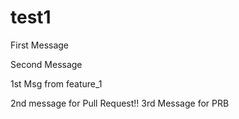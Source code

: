 # test1

First Message

Second Message


1st Msg from feature_1


2nd message for Pull Request!!
3rd Message for PRB

